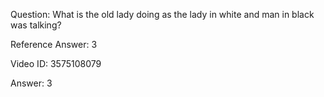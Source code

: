 Question: What is the old lady doing as the lady in white and man in black was talking?

Reference Answer: 3

Video ID: 3575108079

Answer: 3

